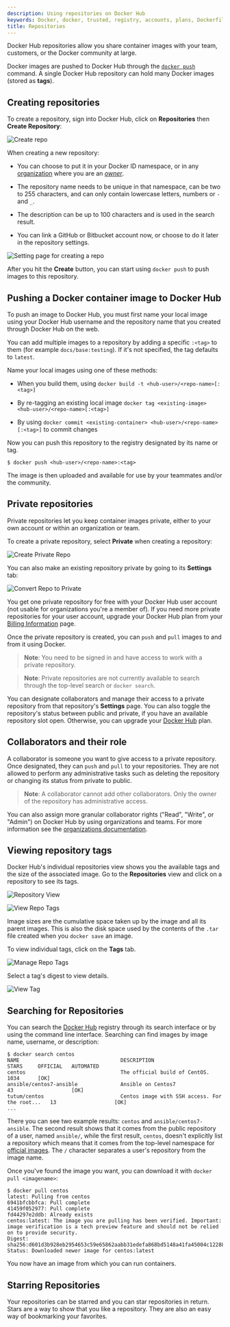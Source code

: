 ```yaml
---
description: Using repositories on Docker Hub
keywords: Docker, docker, trusted, registry, accounts, plans, Dockerfile, Docker Hub, webhooks, docs, documentation
title: Repositories
---
```


Docker Hub repositories allow you share container images with your team,
customers, or the Docker community at large.

Docker images are pushed to Docker Hub through the [`docker push`](https://docs.docker.com/engine/reference/commandline/push/)
command. A single Docker Hub repository can hold many Docker images (stored as
**tags**).

## Creating repositories

To create a repository, sign into Docker Hub, click on **Repositories** then
**Create Repository**:

![Create repo](images/repos-create.png)

When creating a new repository:

 * You can choose to put it in your Docker ID
namespace, or in any [organization](/docker-hub/orgs.md) where you are an
[_owner_](/orgs/#the-owners-team).

* The repository name needs to be unique in that namespace, can be two
to 255 characters, and can only contain lowercase letters, numbers or `-` and
`_`.

* The description can be up to 100 characters and is used in the search
result.

* You can link a GitHub or Bitbucket account now, or choose to do it
later in the repository settings.

![Setting page for creating a repo](images/repo-create-details.png)


After you hit the **Create** button, you can start using `docker push` to push
images to this repository.

## Pushing a Docker container image to Docker Hub

To push an image to Docker Hub, you must first name your local image using your
Docker Hub username and the repository name that you created through Docker Hub
on the web.

You can add multiple images to a repository by adding a specific `:<tag>` to
them (for example `docs/base:testing`). If it's not specified, the tag defaults
to `latest`.

Name your local images using one of these methods:
* When you build them, using
`docker build -t <hub-user>/<repo-name>[:<tag>]`

* By re-tagging an existing local image `docker tag <existing-image> <hub-user>/<repo-name>[:<tag>]`

* By using `docker commit <existing-container> <hub-user>/<repo-name>[:<tag>]`
to commit changes

Now you can push this repository to the registry designated by its name or tag.

    $ docker push <hub-user>/<repo-name>:<tag>

The image is then uploaded and available for use by your teammates and/or
the community.

## Private repositories

Private repositories let you keep container images private, either to your
own account or within an organization or team.

To create a private repository, select **Private** when creating a repository:

![Create Private Repo](images/repo-create-private.png)

You can also make an existing repository private by going to its **Settings** tab:

![Convert Repo to Private](images/repo-make-private.png)

You get one private repository for free with your Docker Hub user account (not
usable for organizations you're a member of). If you need more private
repositories for your user account, upgrade your Docker Hub plan from your
[Billing Information](https://hub.docker.com/billing/plan) page.

Once the private repository is created, you can `push` and `pull` images to and
from it using Docker.

> **Note**: You need to be signed in and have access to work with a
> private repository.

> **Note**: Private repositories are not currently available to search through
> the top-level search or `docker search`.

You can designate collaborators and manage their access to a private
repository from that repository's **Settings** page. You can also toggle the
repository's status between public and private, if you have an available
repository slot open. Otherwise, you can upgrade your
[Docker Hub](https://hub.docker.com/account/billing-plans/) plan.

## Collaborators and their role

A collaborator is someone you want to give access to a private repository. Once
designated, they can `push` and `pull` to your repositories. They are not
allowed to perform any administrative tasks such as deleting the repository or
changing its status from private to public.

> **Note**:
> A collaborator cannot add other collaborators. Only the owner of
> the repository has administrative access.

You can also assign more granular collaborator rights ("Read", "Write", or
"Admin") on Docker Hub by using organizations and teams. For more information
see the [organizations documentation](/docker-hub/orgs.md).


## Viewing repository tags

Docker Hub's individual repositories view shows you the available tags and the
size of the associated image. Go to the **Repositories** view and click on a
repository to see its tags.

![Repository View](images/repos-create.png)

![View Repo Tags](images/repo-overview.png)

Image sizes are the cumulative space taken up by the image and all its parent
images. This is also the disk space used by the contents of the `.tar` file
created when you `docker save` an image.

To view individual tags, click on the **Tags** tab.

![Manage Repo Tags](images/repo-tags-list.png)

Select a tag's digest to view details.

![View Tag](images/repo-image-layers.png)

## Searching for Repositories

You can search the [Docker Hub](https://hub.docker.com) registry through its
search interface or by using the command line interface. Searching can find
images by image name, username, or description:

```
$ docker search centos
NAME                                 DESCRIPTION                                     STARS     OFFICIAL   AUTOMATED
centos                               The official build of CentOS.                   1034      [OK]
ansible/centos7-ansible              Ansible on Centos7                              43                   [OK]
tutum/centos                         Centos image with SSH access. For the root...   13                   [OK]
...
```

There you can see two example results: `centos` and `ansible/centos7-ansible`.
The second result shows that it comes from the public repository of a user,
named `ansible/`, while the first result, `centos`, doesn't explicitly list a
repository which means that it comes from the top-level namespace for [official
images](/docker-hub/official_images.md). The `/` character separates a user's
repository from the image name.

Once you've found the image you want, you can download it with `docker pull <imagename>`:

```
$ docker pull centos
latest: Pulling from centos
6941bfcbbfca: Pull complete
41459f052977: Pull complete
fd44297e2ddb: Already exists
centos:latest: The image you are pulling has been verified. Important: image verification is a tech preview feature and should not be relied on to provide security.
Digest: sha256:d601d3b928eb2954653c59e65862aabb31edefa868bd5148a41fa45004c12288
Status: Downloaded newer image for centos:latest
```

You now have an image from which you can run containers.


## Starring Repositories

Your repositories can be starred and you can star repositories in return. Stars
are a way to show that you like a repository. They are also an easy way of
bookmarking your favorites.

